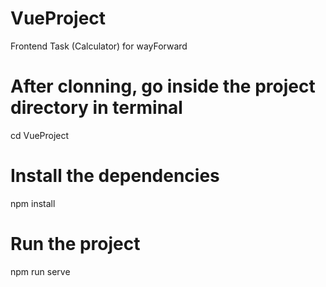 # VueProject
Frontend Task (Calculator) for wayForward

# After clonning, go inside the project directory in terminal
cd VueProject

# Install the dependencies
npm install

# Run the project
npm run serve
